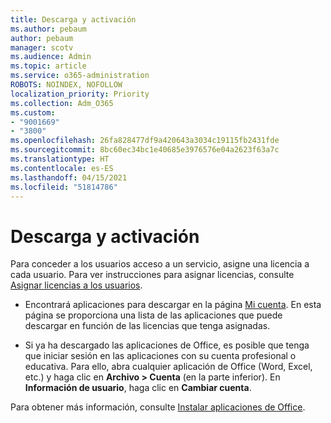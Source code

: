 ```yaml
---
title: Descarga y activación
ms.author: pebaum
author: pebaum
manager: scotv
ms.audience: Admin
ms.topic: article
ms.service: o365-administration
ROBOTS: NOINDEX, NOFOLLOW
localization_priority: Priority
ms.collection: Adm_O365
ms.custom:
- "9001669"
- "3800"
ms.openlocfilehash: 26fa828477df9a420643a3034c19115fb2431fde
ms.sourcegitcommit: 8bc60ec34bc1e40685e3976576e04a2623f63a7c
ms.translationtype: HT
ms.contentlocale: es-ES
ms.lasthandoff: 04/15/2021
ms.locfileid: "51814786"
---
```

# <a name="download-and-activate"></a>Descarga y activación

Para conceder a los usuarios acceso a un servicio, asigne una licencia a cada usuario. Para ver instrucciones para asignar licencias, consulte [Asignar licencias a los usuarios](https://docs.microsoft.com/microsoft-365/admin/manage/assign-licenses-to-users).

- Encontrará aplicaciones para descargar en la página [Mi cuenta](https://portal.office.com/account/#installs). En esta página se proporciona una lista de las aplicaciones que puede descargar en función de las licencias que tenga asignadas. 

- Si ya ha descargado las aplicaciones de Office, es posible que tenga que iniciar sesión en las aplicaciones con su cuenta profesional o educativa. Para ello, abra cualquier aplicación de Office (Word, Excel, etc.) y haga clic en **Archivo > Cuenta** (en la parte inferior). En **Información de usuario**, haga clic en **Cambiar cuenta**.

Para obtener más información, consulte [Instalar aplicaciones de Office](https://docs.microsoft.com/microsoft-365/admin/setup/install-applications).
